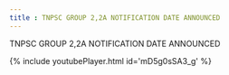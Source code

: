 ```yaml
---
title : TNPSC GROUP 2,2A NOTIFICATION DATE ANNOUNCED
---
```


TNPSC GROUP 2,2A NOTIFICATION DATE ANNOUNCED



{% include youtubePlayer.html id='mD5g0sSA3_g' %}
